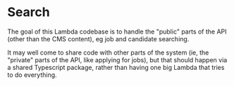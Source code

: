 # Search

The goal of this Lambda codebase is to handle the "public" parts of
the API (other than the CMS content), eg job and candidate searching.

It may well come to share code with other parts of the system (ie, the
"private" parts of the API, like applying for jobs), but that should
happen via a shared Typescript package, rather than having one big
Lambda that tries to do everything.
